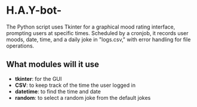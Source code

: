 # H.A.Y-bot-
The Python script uses Tkinter for a graphical mood rating interface, prompting users at specific times. Scheduled by a cronjob, it records user moods, date, time, and a daily joke in "logs.csv," with error handling for file operations.


## What modules will it use
- **tkinter**: for the GUI
- **CSV**: to keep track of the time the user logged in
- **datetime**: to find the time and date
-  **random**: to select a random joke from the default jokes
